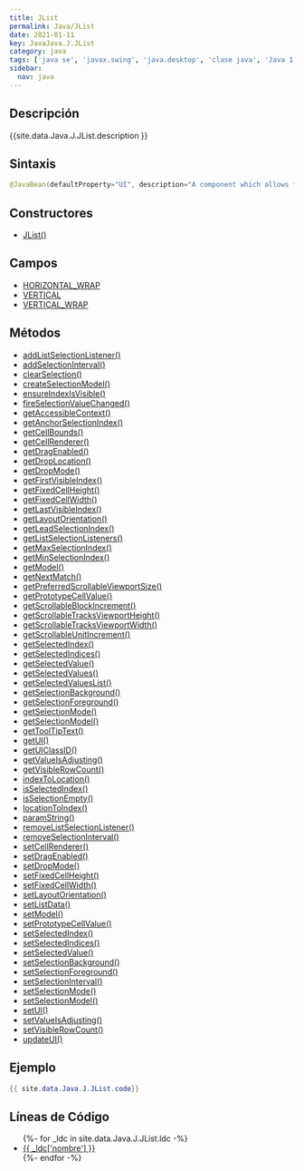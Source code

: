 ```yaml
---
title: JList
permalink: Java/JList
date: 2021-01-11
key: JavaJava.J.JList
category: java
tags: ['java se', 'javax.swing', 'java.desktop', 'clase java', 'Java 1.2']
sidebar: 
  nav: java
---
```


## Descripción
{{site.data.Java.J.JList.description }}

## Sintaxis
~~~java
@JavaBean(defaultProperty="UI", description="A component which allows for the selection of one or more objects from a list.") public class JList<E> extends JComponent implements Scrollable, Accessible
~~~

## Constructores
* [JList()](/Java/JList/JList/)

## Campos
* [HORIZONTAL_WRAP](/Java/JList/HORIZONTAL_WRAP)
* [VERTICAL](/Java/JList/VERTICAL)
* [VERTICAL_WRAP](/Java/JList/VERTICAL_WRAP)

## Métodos
* [addListSelectionListener()](/Java/JList/addListSelectionListener)
* [addSelectionInterval()](/Java/JList/addSelectionInterval)
* [clearSelection()](/Java/JList/clearSelection)
* [createSelectionModel()](/Java/JList/createSelectionModel)
* [ensureIndexIsVisible()](/Java/JList/ensureIndexIsVisible)
* [fireSelectionValueChanged()](/Java/JList/fireSelectionValueChanged)
* [getAccessibleContext()](/Java/JList/getAccessibleContext)
* [getAnchorSelectionIndex()](/Java/JList/getAnchorSelectionIndex)
* [getCellBounds()](/Java/JList/getCellBounds)
* [getCellRenderer()](/Java/JList/getCellRenderer)
* [getDragEnabled()](/Java/JList/getDragEnabled)
* [getDropLocation()](/Java/JList/getDropLocation)
* [getDropMode()](/Java/JList/getDropMode)
* [getFirstVisibleIndex()](/Java/JList/getFirstVisibleIndex)
* [getFixedCellHeight()](/Java/JList/getFixedCellHeight)
* [getFixedCellWidth()](/Java/JList/getFixedCellWidth)
* [getLastVisibleIndex()](/Java/JList/getLastVisibleIndex)
* [getLayoutOrientation()](/Java/JList/getLayoutOrientation)
* [getLeadSelectionIndex()](/Java/JList/getLeadSelectionIndex)
* [getListSelectionListeners()](/Java/JList/getListSelectionListeners)
* [getMaxSelectionIndex()](/Java/JList/getMaxSelectionIndex)
* [getMinSelectionIndex()](/Java/JList/getMinSelectionIndex)
* [getModel()](/Java/JList/getModel)
* [getNextMatch()](/Java/JList/getNextMatch)
* [getPreferredScrollableViewportSize()](/Java/JList/getPreferredScrollableViewportSize)
* [getPrototypeCellValue()](/Java/JList/getPrototypeCellValue)
* [getScrollableBlockIncrement()](/Java/JList/getScrollableBlockIncrement)
* [getScrollableTracksViewportHeight()](/Java/JList/getScrollableTracksViewportHeight)
* [getScrollableTracksViewportWidth()](/Java/JList/getScrollableTracksViewportWidth)
* [getScrollableUnitIncrement()](/Java/JList/getScrollableUnitIncrement)
* [getSelectedIndex()](/Java/JList/getSelectedIndex)
* [getSelectedIndices()](/Java/JList/getSelectedIndices)
* [getSelectedValue()](/Java/JList/getSelectedValue)
* [getSelectedValues()](/Java/JList/getSelectedValues)
* [getSelectedValuesList()](/Java/JList/getSelectedValuesList)
* [getSelectionBackground()](/Java/JList/getSelectionBackground)
* [getSelectionForeground()](/Java/JList/getSelectionForeground)
* [getSelectionMode()](/Java/JList/getSelectionMode)
* [getSelectionModel()](/Java/JList/getSelectionModel)
* [getToolTipText()](/Java/JList/getToolTipText)
* [getUI()](/Java/JList/getUI)
* [getUIClassID()](/Java/JList/getUIClassID)
* [getValueIsAdjusting()](/Java/JList/getValueIsAdjusting)
* [getVisibleRowCount()](/Java/JList/getVisibleRowCount)
* [indexToLocation()](/Java/JList/indexToLocation)
* [isSelectedIndex()](/Java/JList/isSelectedIndex)
* [isSelectionEmpty()](/Java/JList/isSelectionEmpty)
* [locationToIndex()](/Java/JList/locationToIndex)
* [paramString()](/Java/JList/paramString)
* [removeListSelectionListener()](/Java/JList/removeListSelectionListener)
* [removeSelectionInterval()](/Java/JList/removeSelectionInterval)
* [setCellRenderer()](/Java/JList/setCellRenderer)
* [setDragEnabled()](/Java/JList/setDragEnabled)
* [setDropMode()](/Java/JList/setDropMode)
* [setFixedCellHeight()](/Java/JList/setFixedCellHeight)
* [setFixedCellWidth()](/Java/JList/setFixedCellWidth)
* [setLayoutOrientation()](/Java/JList/setLayoutOrientation)
* [setListData()](/Java/JList/setListData)
* [setModel()](/Java/JList/setModel)
* [setPrototypeCellValue()](/Java/JList/setPrototypeCellValue)
* [setSelectedIndex()](/Java/JList/setSelectedIndex)
* [setSelectedIndices()](/Java/JList/setSelectedIndices)
* [setSelectedValue()](/Java/JList/setSelectedValue)
* [setSelectionBackground()](/Java/JList/setSelectionBackground)
* [setSelectionForeground()](/Java/JList/setSelectionForeground)
* [setSelectionInterval()](/Java/JList/setSelectionInterval)
* [setSelectionMode()](/Java/JList/setSelectionMode)
* [setSelectionModel()](/Java/JList/setSelectionModel)
* [setUI()](/Java/JList/setUI)
* [setValueIsAdjusting()](/Java/JList/setValueIsAdjusting)
* [setVisibleRowCount()](/Java/JList/setVisibleRowCount)
* [updateUI()](/Java/JList/updateUI)

## Ejemplo
~~~java
{{ site.data.Java.J.JList.code}}
~~~

## Líneas de Código
<ul>
{%- for _ldc in site.data.Java.J.JList.ldc -%}
   <li>
       <a href="{{_ldc['url'] }}">{{ _ldc['nombre'] }}</a>
   </li>
{%- endfor -%}
</ul>
